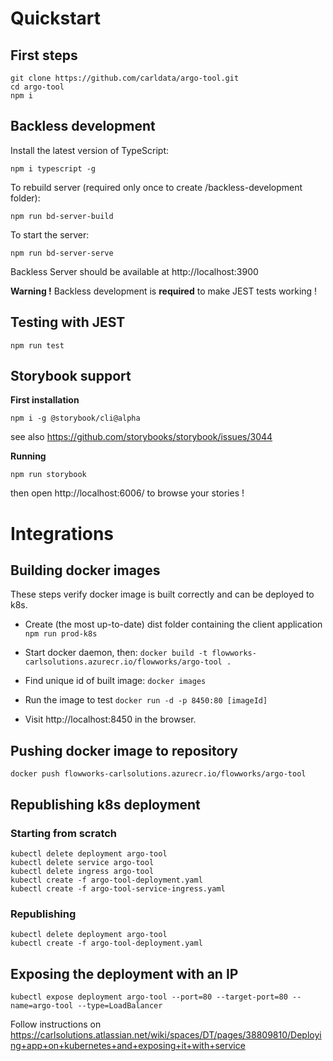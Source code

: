 # Quickstart

## First steps

```
git clone https://github.com/carldata/argo-tool.git
cd argo-tool
npm i
```

## Backless development

Install the latest version of TypeScript:
```
npm i typescript -g
```

To rebuild server (required only once to create /backless-development folder):
```
npm run bd-server-build
```

To start the server:
```
npm run bd-server-serve
```

Backless Server should be available at http://localhost:3900 

**Warning !** Backless development is **required** to make JEST tests working !

## Testing with JEST

```
npm run test
```

## Storybook support

**First installation**

```
npm i -g @storybook/cli@alpha
```
see also https://github.com/storybooks/storybook/issues/3044

**Running**

```
npm run storybook
```
then open http://localhost:6006/ to browse your stories !

# Integrations

## Building docker images

These steps verify docker image is built correctly and can be deployed to k8s.

* Create (the most up-to-date) dist folder containing the client application
`npm run prod-k8s`

* Start docker daemon, then:
`docker build -t flowworks-carlsolutions.azurecr.io/flowworks/argo-tool .`

* Find unique id of built image:
`docker images`

* Run the image to test
`docker run -d -p 8450:80 [imageId]`

* Visit http://localhost:8450 in the browser.

## Pushing docker image to repository

```
docker push flowworks-carlsolutions.azurecr.io/flowworks/argo-tool
```

## Republishing k8s deployment

### Starting from scratch

```
kubectl delete deployment argo-tool
kubectl delete service argo-tool
kubectl delete ingress argo-tool
kubectl create -f argo-tool-deployment.yaml
kubectl create -f argo-tool-service-ingress.yaml
```

### Republishing

```
kubectl delete deployment argo-tool
kubectl create -f argo-tool-deployment.yaml
```

## Exposing the deployment with an IP

```
kubectl expose deployment argo-tool --port=80 --target-port=80 --name=argo-tool --type=LoadBalancer
```

Follow instructions on https://carlsolutions.atlassian.net/wiki/spaces/DT/pages/38809810/Deploying+app+on+kubernetes+and+exposing+it+with+service